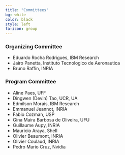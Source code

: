 ```yaml
---
title: "Committees"
bg: white
color: black
style: left
fa-icon: group
---
```


### Organizing Committee
- Eduardo Rocha Rodrigues, IBM Research
- Jairo Panetta, Instituto Tecnologico de Aeronautica
- Bruno Raffin, INRIA

### Program Committee
- Aline Paes, UFF
- Dingwen (Devin) Tao, UCR, UA
- Edmilson Morais, IBM Research
- Emmanuel Jeannot, INRIA
- Fabio Cozman, USP
- Gina Maira Barbosa de Oliveira, UFU
- Guillaume Aupy, INRIA
- Mauricio Araya, Shell
- Olivier Beaumont, INRIA
- Olivier Coulaud, INRIA
- Pedro Mario Cruz, Nvidia
